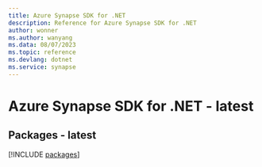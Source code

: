 ```yaml
---
title: Azure Synapse SDK for .NET
description: Reference for Azure Synapse SDK for .NET
author: wonner
ms.author: wanyang
ms.data: 08/07/2023
ms.topic: reference
ms.devlang: dotnet
ms.service: synapse
---
```

# Azure Synapse SDK for .NET - latest
## Packages - latest
[!INCLUDE [packages](synapse-index.md)]